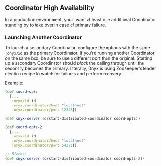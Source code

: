 ## Coordinator High Availability

In a production environment, you'll want at least one additional Coordinator standing by to take over in case of primary failure.

### Launching Another Coordinator

To launch a secondary Coordinator, configure the options with the same `:onyx/id` as the primary Coordinator. If you're running another Coordinator on the same box, be sure to use a different port than the original. Starting up a secondary Coordinator should *block* the calling through until the seconary becomes the primary. Interally, Onyx is using ZooKeeper's leader election recipe to watch for failures and perform recovery.

Example:

```clojure
(def coord-opts
  {...
   :onyx/id id
   :onyx.coordinator/host "localhost"
   :onyx.coordinator/port 12345})

(def onyx-server (d/start-distributed-coordinator coord-opts))

(def coord-opts-2
  {...
   :onyx/id id
   :onyx.coordinator/host "localhost"
   :onyx.coordinator/port 54321})

;; Blocks!
(def onyx-server (d/start-distributed-coordinator coord-opts-2))
```